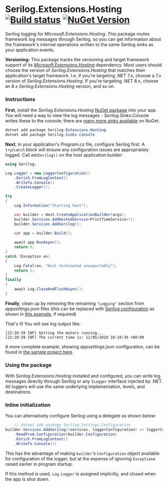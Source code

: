 # Serilog.Extensions.Hosting&nbsp;[![Build status](https://github.com/serilog/serilog-extensions-hosting/actions/workflows/ci.yml/badge.svg?branch=dev)](https://github.com/serilog/serilog-extensions-hosting/actions)&nbsp;[![NuGet Version](http://img.shields.io/nuget/v/Serilog.Extensions.Hosting.svg?style=flat)](https://www.nuget.org/packages/Serilog.Extensions.Hosting/) 

Serilog logging for _Microsoft.Extensions.Hosting_. This package routes framework log messages through Serilog, so you can get information about the framework's internal operations written to the same Serilog sinks as your application events.

**Versioning:** This package tracks the versioning and target framework support of its
[_Microsoft.Extensions.Hosting_](https://nuget.org/packages/Microsoft.Extensions.Hosting) dependency. Most users should choose the version of _Serilog.Extensions.Hosting_ that matches
their application's target framework. I.e. if you're targeting .NET 7.x, choose a 7.x version of _Serilog.Extensions.Hosting_. If
you're targeting .NET 8.x, choose an 8.x _Serilog.Extensions.Hosting_ version, and so on.

### Instructions

**First**, install the _Serilog.Extensions.Hosting_ [NuGet package](https://www.nuget.org/packages/Serilog.Extensions.Hosting) into your app. You will need a way to view the log messages - _Serilog.Sinks.Console_ writes these to the console; there are [many more sinks available](https://www.nuget.org/packages?q=Tags%3A%22serilog%22) on NuGet.

```powershell
dotnet add package Serilog.Extensions.Hosting
dotnet add package Serilog.Sinks.Console
```

**Next**, in your application's _Program.cs_ file, configure Serilog first.  A `try`/`catch` block will ensure any configuration issues are appropriately logged. Call `AddSerilog()` on the host application builder:

```csharp
using Serilog;

Log.Logger = new LoggerConfiguration()
    .Enrich.FromLogContext()
    .WriteTo.Console()
    .CreateLogger();

try
{
    Log.Information("Starting host");

    var builder = Host.CreateApplicationBuilder(args);
    builder.Services.AddHostedService<PrintTimeService>();
    builder.Services.AddSerilog();

    var app = builder.Build();
    
    await app.RunAsync();
    return 0;
}
catch (Exception ex)
{
    Log.Fatal(ex, "Host terminated unexpectedly");
    return 1;
}
finally
{
    await Log.CloseAndFlushAsync();
}
```

**Finally**, clean up by removing the remaining `"Logging"` section from _appsettings.json_ files (this can be replaced with [Serilog configuration](https://github.com/serilog/serilog-settings-configuration) as shown in [this example](https://github.com/serilog/serilog-extensions-hosting/blob/dev/samples/SimpleServiceSample/Program.cs), if required)

That's it! You will see log output like:

```
[22:10:39 INF] Getting the motors running...
[22:10:39 INF] The current time is: 12/05/2018 10:10:39 +00:00
```

A more complete example, showing _appsettings.json_ configuration, can be found in [the sample project here](https://github.com/serilog/serilog-extensions-hosting/tree/dev/samples/SimpleServiceSample).

### Using the package

With _Serilog.Extensions.Hosting_ installed and configured, you can write log messages directly through Serilog or any `ILogger` interface injected by .NET. All loggers will use the same underlying implementation, levels, and destinations.

### Inline initialization

You can alternatively configure Serilog using a delegate as shown below:

```csharp
    // dotnet add package Serilog.Settings.Configuration
builder.Services.AddSerilog((services, loggerConfiguration) => loggerConfiguration
    .ReadFrom.Configuration(builder.Configuration)
    .Enrich.FromLogContext()
    .WriteTo.Console())
```

This has the advantage of making `builder`'s `Configuration` object available for configuration of the logger, but at the expense of ignoring `Exception`s raised earlier in program startup.

If this method is used, `Log.Logger` is assigned implicitly, and closed when the app is shut down.
